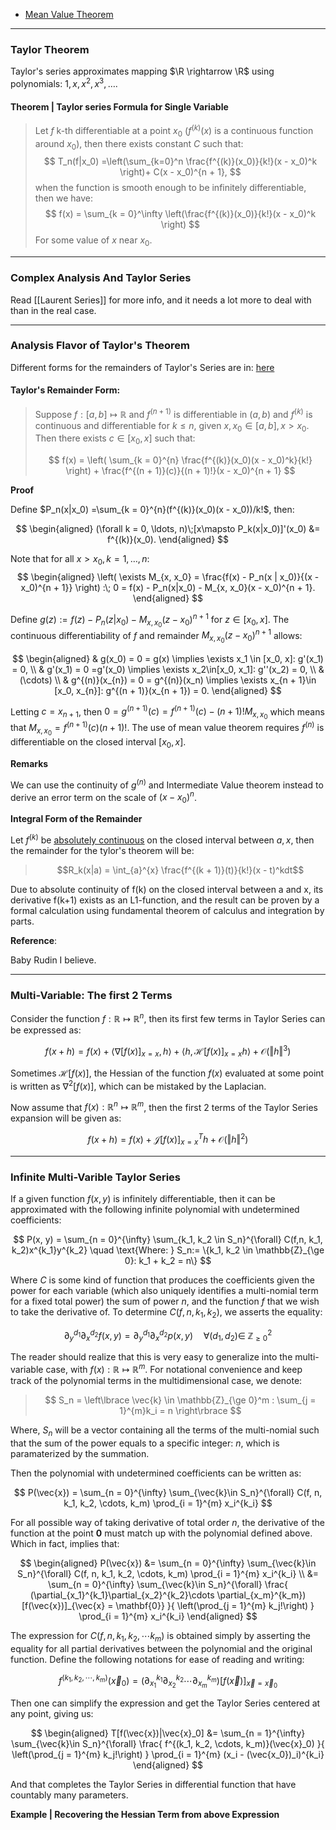 - [Mean Value Theorem](../Analysis/Mean%20Value%20Theorem.md)

---
### **Taylor Theorem**

Taylor's series approximates mapping $\R \rightarrow \R$ using polynomials: $1, x, x^2, x^3, \ldots$. 

#### **Theorem | Taylor series Formula for Single Variable**
> Let $f$ k-th differentiable at a point $x_0$ ($f^{(k)}(x)$ is a continuous function around $x_0$), then there exists constant $C$ such that: 
> $$
>   T_n(f|x_0)
>   =\left(\sum_{k=0}^n \frac{f^{(k)}(x_0)}{k!}(x - x_0)^k \right)+ C(x - x_0)^{n + 1},
> $$
> when the function is smooth enough to be infinitely differentiable, then we have: 
> $$
> f(x) = \sum_{k = 0}^\infty 
> \left(\frac{f^{(k)}(x_0)}{k!}(x - x_0)^k \right)
> $$
> For some value of $x$ near $x_0$. 



---

### **Complex Analysis And Taylor Series**

Read [[Laurent Series]] for more info, and it needs a lot more to deal with than in the real case. 

---
### **Analysis Flavor of Taylor's Theorem**

Different forms for the remainders of Taylor's Series are in: [here](https://en.wikipedia.org/wiki/Taylor%27s_theorem)


#### **Taylor's Remainder Form:** 

> Suppose $f:[a, b] \mapsto \mathbb{R}$ and $f^{(n + 1)}$ is differentiable in $(a, b)$ and $f^{(k)}$ is continuous and differentiable for $k \le n$, given $x, x_0 \in [a,b], x > x_0$. 
> Then there exists $c \in [x_0, x]$ such that: 
> 
> $$
> f(x) = 
>     \left(
>         \sum_{k = 0}^{n}
>         \frac{f^{(k)}(x_0)(x - x_0)^k}{k!}
>     \right) + \frac{f^{(n + 1)}(c)}{(n + 1)!}(x - x_0)^{n + 1}
> $$

**Proof**

Define $P_n(x|x_0) =\sum_{k = 0}^{n}(f^{(k)}(x_0)(x - x_0))/k!$, then: 

$$
\begin{aligned}
    (\forall k = 0, \ldots, n)\;[x\mapsto P_k(x|x_0)]'(x_0) &= f^{(k)}(x_0). 
\end{aligned}
$$

Note that for all $x > x_0, k = 1, \ldots, n$: 
$$
\begin{aligned}
    \left(
        \exists M_{x, x_0} = \frac{f(x) - P_n(x | x_0)}{(x - x_0)^{n + 1}}
    \right)
    :\;
    0 = f(x) - P_n(x|x_0) - M_{x, x_0}(x - x_0)^{n + 1}. 
\end{aligned}
$$

Define $g(z):= f(z) - P_n(z|x_0) - M_{x, x_0}(z - x_0)^{n + 1}$ for $z \in [x_0, x]$. 
The continuous differentiability of $f$ and remainder $M_{x, x_0}(z - x_0)^{n + 1}$ allows: 

$$
\begin{aligned}
    & g(x_0) = 0 = g(x) \implies \exists x_1 \in [x_0, x]: g'(x_1) = 0, 
    \\
    & g'(x_1) = 0 =g'(x_0) \implies \exists x_2\in[x_0, x_1]: g''(x_2) = 0, 
    \\
    & (\cdots)
    \\
    & g^{(n)}(x_{n}) = 0 = g^{(n)}(x_n) \implies \exists x_{n + 1}\in [x_0, x_{n}]: g^{(n + 1)}(x_{n + 1}) = 0.
\end{aligned}
$$

Letting $c = x_{n + 1}$, then $0 = g^{(n + 1)}(c) = f^{(n + 1)}(c) - (n + 1)! M_{x, x_0}$ which means that $M_{x, x_0} = f^{(n + 1)}(c) (n + 1)!$. 
The use of mean value theorem requires $f^{(n)}$ is differentiable on the closed interval $[x_0, x]$. 

**Remarks**

We can use the continuity of $g^{(n)}$ and Intermediate Value theorem instead to derive an error term on the scale of $(x - x_0)^n$. 

**Integral Form of the Remainder**

Let $f^{(k)}$ be [<u>absolutely continuous</u>](https://en.wikipedia.org/wiki/Absolute_continuity) on the closed interval between $a, x$, then the remainder for the tylor's theorem will be: 

> $$R_k(x|a) = \int_{a}^{x} \frac{f^{(k + 1)}(t)}{k!}(x - t)^kdt$$

Due to absolute continuity of f(k) on the closed interval between a and x, its derivative f(k+1) exists as an L1-function, and the result can be proven by a formal calculation using fundamental theorem of calculus and integration by parts.

**Reference**: 

Baby Rudin I believe. 


---
### **Multi-Variable: The first 2 Terms**

Consider the function $f: \mathbb{R}\mapsto\mathbb{R}^n$, then its first few terms in Taylor Series can be expressed as: 

$$
f(x + h) = 
f(x) + \langle\nabla [f(x)]_{x = x}, h\rangle + 
\langle h, \mathcal{H}[f(x)]_{x = x}h\rangle + \mathcal{O}(\Vert h\Vert^3)
$$

Sometimes $\mathcal{H}[f(x)]$, the Hessian of the function $f(x)$ evaluated at some point is written as $\nabla^2[f(x)]$, which can be mistaked by the Laplacian. 

Now assume that $f(x): \mathbb{R}^n \mapsto \mathbb{R}^m$, then the first 2 terms of the Taylor Series expansion will be given as: 

$$
f(x + h) = f(x) + \mathcal{J}[f(x)]_{x = x}^Th + \mathcal{O}(\Vert h\Vert^2)
$$

---
### **Infinite Multi-Varible Taylor Series**

If a given function $f(x,y)$ is infinitely differentiable, then it can be approximated with the following infinite polynomial with undetermined coefficients: 

$$
P(x, y) = \sum_{n = 0}^{\infty}
\sum_{k_1, k_2 \in S_n}^{\forall}
C(f,n, k_1, k_2)x^{k_1}y^{k_2} \quad \text{Where: } S_n:= \{k_1, k_2 \in \mathbb{Z}_{\ge 0}: k_1 + k_2 = n\}
$$

Where $C$ is some kind of function that produces the coefficients given the power for each variable (which also uniquely identifies a multi-nomial term for a fixed total power) the sum of power $n$, and the function $f$ that we wish to take the derivative of. To determine $C(f, n, k_1, k_2)$, we asserts the equality: 

$$
\partial_{y}^{d_1} \partial_x^{d_2} f(x, y) = 
\partial_{y}^{d_1} \partial_x^{d_2} p(x, y) \quad \forall (d_1, d_2) \in \; \mathbb{Z}_{\ge 0}^2
$$

The reader should realize that this is very easy to generalize into the multi-variable case, with $f(x): \mathbb{R} \mapsto \mathbb{R}^m$. For notational convenience and keep track of the polynomial terms in the multidimensional case, we denote: 

> $$
> S_n = 
>     \left\lbrace
>         \vec{k} \in \mathbb{Z}_{\ge 0}^m
>         :
>         \sum_{j = 1}^{m}k_i = n
> \right\rbrace
> $$

Where, $S_n$ will be a vector containing all the terms of the multi-nomial such that the sum of the power equals to a specific integer: $n$, which is paramaterized by the summation. 

Then the polynomial with undetermined coefficients can be written as: 

$$
P(\vec{x}) =
\sum_{n = 0}^{\infty}
\sum_{\vec{k}\in S_n}^{\forall}
C(f, n, k_1, k_2, \cdots, k_m)
\prod_{i = 1}^{m} x_i^{k_i} 
$$
 
For all possible way of taking derivative of total order $n$, the derivative of the function at the point $\mathbf{0}$ must match up with the polynomial defined above. Which in fact, implies that: 

$$
\begin{aligned}
    P(\vec{x}) &=
    \sum_{n = 0}^{\infty}
    \sum_{\vec{k}\in S_n}^{\forall}
        C(f, n, k_1, k_2, \cdots, k_m)
    \prod_{i = 1}^{m} x_i^{k_i} 
    \\
    &= 
    \sum_{n = 0}^{\infty}
    \sum_{\vec{k}\in S_n}^{\forall}
    \frac{
        (\partial_{x_1}^{k_1}\partial_{x_2}^{k_2}\cdots \partial_{x_m}^{k_m})[f(\vec{x})]_{\vec{x} = \mathbf{0}}
        }{
            \left(\prod_{j = 1}^{m} k_j!\right)
        }
    \prod_{i = 1}^{m} x_i^{k_i} 
\end{aligned}
$$

The expression for $C(f, n, k_1, k_2, \cdots k_m)$ is obtained simply by asserting the equality for all partial derivatives between the polynomial and the original function. Define the following notations for ease of reading and writing: 

$$
f^{(k_1, k_2, \cdots, k_m)}(\vec{x}_0) = 
(\partial_{x_1}^{k_1}\partial_{x_2}^{k_2}\cdots \partial_{x_m}^{k_m})[f(\vec{x})]_{\vec{x} = \vec{x}_0}
$$

Then one can simplify the expression and get the Taylor Series centered at any point, giving us: 

$$
\begin{aligned}
    T[f(\vec{x})|\vec{x}_0] &= 
    \sum_{n = 1}^{\infty}
    \sum_{\vec{k}\in S_n}^{\forall}
    \frac{
            f^{(k_1, k_2, \cdots, k_m)}(\vec{x}_0)
        }{
            \left(\prod_{j = 1}^{m} k_j!\right)
        }
    \prod_{i = 1}^{m} (x_i - (\vec{x_0})_i)^{k_i} 
\end{aligned}
$$

And that completes the Taylor Series in differential function that have countably many parameters. 

**Example | Recovering the Hessian Term from above Expression**


